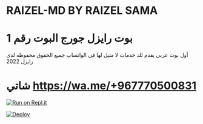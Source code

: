 # RAIZEL-MD BY RAIZEL SAMA
# بوت رايزل جورج البوت رقم 1
أول بوت عربي يقدم لك خدمات لا مثيل لها في الواتساب
جميع الحقوق محفوظه لدى رايزل 2022
# شاتي https://wa.me/+967770500831 

[![Run on Repl.it](https://repl.it/badge/github/quiec/whatsasena)](https://replit.com/@bobizbotmd/BOBIZ-MD?v=1)


[![Deploy](https://www.herokucdn.com/deploy/button.svg)](https://heroku.com/deploy?template=https://github.com/x3bea9/BOBIZ-MD?organization=x3bea9&organization=x3bea9)
